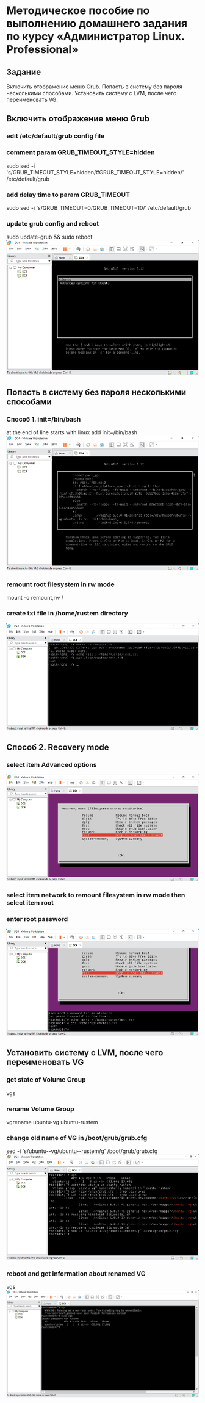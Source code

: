 # Методическое пособие по выполнению домашнего задания по курсу «Администратор Linux. Professional»

## Задание
Включить отображение меню Grub.
Попасть в систему без пароля несколькими способами.
Установить систему с LVM, после чего переименовать VG.

## Включить отображение меню Grub
### edit /etc/default/grub config file
### comment param GRUB_TIMEOUT_STYLE=hidden
sudo sed -i 's/GRUB_TIMEOUT_STYLE=hidden/#GRUB_TIMEOUT_STYLE=hidden/' /etc/default/grub
### add delay time to param GRUB_TIMEOUT
sudo sed -i 's/GRUB_TIMEOUT=0/GRUB_TIMEOUT=10/' /etc/default/grub
### update grub config and reboot
sudo update-grub && sudo reboot
![alt text](grub.png)

## Попасть в систему без пароля несколькими способами
### Способ 1. init=/bin/bash
at the end of line starts with linux add init=/bin/bash
![alt text](grub_init.png)

### remount root filesystem in rw mode
mount -o remount,rw /

### create txt file in /home/rustem directory
![alt text](grub_rw.png)

## Способ 2. Recovery mode
### select item Advanced options
![alt text](grub_AO.png)

### select item network to remount filesystem in rw mode then select item root
### enter root password
![alt text](grub_AO_root.png)

## Установить систему с LVM, после чего переименовать VG
### get state of Volume Group
vgs  
### rename Volume Group
vgrename ubuntu-vg ubuntu-rustem  
### change old name of VG in /boot/grub/grub.cfg
sed -i 's/ubuntu--vg/ubuntu--rustem/g' /boot/grub/grub.cfg  
![alt text](grub_VGrename.png)
### reboot and get information about renamed VG
vgs  
![alt text](grub_VGrenamed.png)
